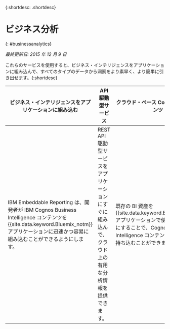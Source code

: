 
{:shortdesc: .shortdesc} 

# ビジネス分析
{: #businessanalytics}

*最終更新日: 2015 年 12 月 9 日*

これらのサービスを使用すると、ビジネス・インテリジェンスをアプリケーションに組み込んで、すべてのタイプのデータから洞察をより素早く、より簡単に引き出せます。{:shortdesc}


ビジネス・インテリジェンスをアプリケーションに組み込む | API 駆動型サービス | クラウド・ベース Cognos BI コンテンツ
--- | --- | ---
IBM Embeddable Reporting は、開発者が IBM Cognos Business Intelligence コンテンツを {{site.data.keyword.Bluemix_notm}} アプリケーションに迅速かつ容易に組み込むことができるようにします。 | REST API 駆動型サービスをアプリケーションにすぐに組み込んで、クラウド上の有用な分析情報を提供できます。 | 既存の BI 資産を {{site.data.keyword.Bluemix_notm}} アプリケーションで使用できるようにすることで、Cognos Business Intelligence コンテンツをクラウドに持ち込むことができます。
